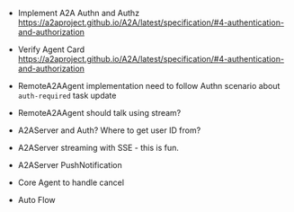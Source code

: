 - Implement A2A Authn and Authz
https://a2aproject.github.io/A2A/latest/specification/#4-authentication-and-authorization

- Verify Agent Card
https://a2aproject.github.io/A2A/latest/specification/#4-authentication-and-authorization


- RemoteA2AAgent implementation need to follow Authn scenario about `auth-required` task update
- RemoteA2AAgent should talk using stream?

- A2AServer and Auth? Where to get user ID from?
- A2AServer streaming with SSE - this is fun.
- A2AServer PushNotification
- Core Agent to handle cancel
- Auto Flow